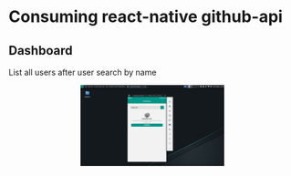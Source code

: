 # Consuming react-native github-api


  ## Dashboard 
  List all users after user search by name
<div align="center">
  
  <img src="images/main.png" width="50%" height="50%" />
</div>
